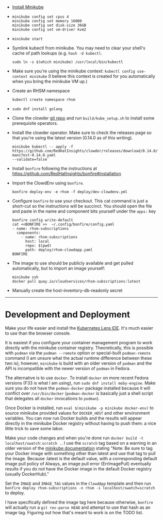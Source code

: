 * [Install Minikube](https://minikube.sigs.k8s.io/docs/start/)

* ```
  minikube config set cpus 4
  minikube config set memory 16000
  minikube config set disk-size 36GB
  minikube config set vm-driver kvm2
  ```

* `minikube start`

* Symlink kubectl from minikube. You may need to clear your shell's cache of path lookups (e.g.
  `hash -d kubectl`.

  ```
  sudo ln -s $(which minikube) /usr/local/bin/kubectl
  ```

* Make sure you're using the minikube context: `kubectl config use-context minikube`
  (I believe this context is created for you automatically when you bring the minikube VM up.)

* Create an RHSM namespace

  ```
  kubectl create namespace rhsm
  ```

* `sudo dnf install golang`

* Clone the clowder [git repo](git://github.com/RedHatInsights/clowder) and run
  `build/kube_setup.sh` to install some prerequisite operators.

* Install the clowder operator. Make sure to check the releases page so that you're using the
  latest version (0.14.0 as of this writing).

  ```
  minikube kubectl -- apply -f
  https://github.com/RedHatInsights/clowder/releases/download/0.14.0/clowder-manifest-0.14.0.yaml
  --validate=false`
  ```

* Install `bonfire` following the instructions at https://github.com/RedHatInsights/bonfire#installation

* Import the ClowdEnv using `bonfire`.

  ```
  bonfire deploy-env -e rhsm -f deploy/dev-clowdenv.yml
  ```

* Configure `bonfire` to use your checkout.  This cat command is just a short-cut so the
  instructions will be succinct.  You should open the file and paste in the name and component bits
  yourself under the `apps:` key

  ```
  bonfire config write-default
  cat <<BONFIRE >>  ~/.config/bonfire/config.yaml
  - name: rhsm-subscriptions
    components:
      - name: rhsm-subscriptions
        host: local
        repo: $(pwd)
        path: deploy/rhsm-clowdapp.yaml
  BONFIRE
  ```

* The image to use should be publicly available and get pulled automatically, but to import an
  image yourself:
  ```
  minikube ssh
  docker pull quay.io/cloudservices/rhsm-subscriptions:latest
  ```

* Manually create the host-inventory-db-readonly secret

---
# Development and Deployment
Make your life easier and install the [Kubernetes Lens IDE](https://k8slens.dev/).  It's much
easier to use than the browser console.

It is easiest if you configure your container management program to work directly with the
minikube container registry.  Theoretically, this is possible with `podman` via the `podman
--remote` option or special-built `podman-remote` command (I am unsure what the actual runtime
difference between these two is); however, `minikube` is build with an older version of `podman`
and the API is incompatible with the newer version of `podman` in Fedora.

The alternative is to use `docker`.  To install `docker` on more recent Fedora versions (F33 is
what I am using), run `sudo dnf install moby-engine`.  Make sure you do not have the
`podman-docker` package installed because it will conflict over `/usr/bin/docker`
(`podman-docker` is basically just a shell script that delegates all `docker` invocations to
`podman`).

Once Docker is installed, run `eval $(minikube -p minikube docker-env)` to source minikube
provided values for `DOCKER_HOST` and other environment variables.  You can now run Docker
builds and the results will appear directly in the minikube Docker registry without having to
push them: a nice little trick to save some labor.

Make your code changes and when you're done run `docker build -t localhost/swatch:scratch .`.  I
use the `scratch` tag based on a warning in an older version of the
[minikube documentation](https://v1-18.docs.kubernetes.io/docs/setup/learning-environment/minikube/#use-local-images-by-re-using-the-docker-daemon)
stating "Note: Be sure to tag your Docker image with something other than latest and use that tag
to pull the image. Because :latest is the default value, with a corresponding default image pull
policy of Always, an image pull error (ErrImagePull) eventually results if you do not have the
Docker image in the default Docker registry (usually DockerHub)."

Set the `IMAGE` and `IMAGE_TAG` values in the `ClowdApp` template and then run
`bonfire deploy rhsm-subscriptions -n rhsm -i localhost/swatch=scratch`  to deploy.

I have specifically defined the image tag here because otherwise, `bonfire` will actually run a
`git rev-parse HEAD` and attempt to use that hash as an image tag.  Figuring out how that's meant
to work is on the TODO list.

